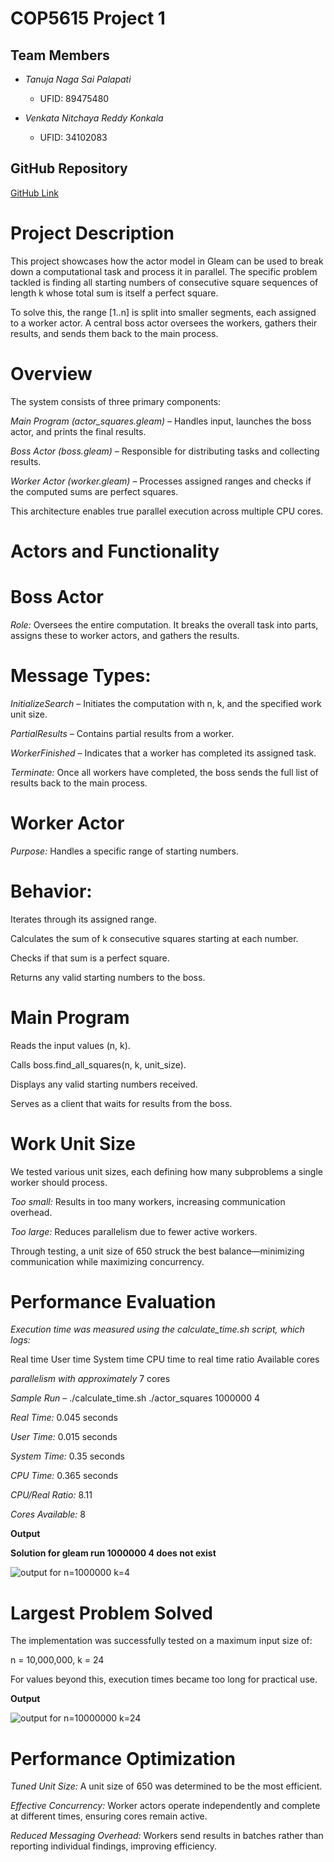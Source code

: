 # COP5615 Project 1

## Team Members

- *Tanuja Naga Sai Palapati*  
  - UFID: 89475480

- *Venkata Nitchaya Reddy Konkala*  
  - UFID: 34102083

## GitHub Repository

[GitHub Link](https://github.com/Nitchaya-Reddy/COP5615-DOSP-Project-1)


# Project Description

This project showcases how the actor model in Gleam can be used to break down a computational task and process it in parallel. The specific problem tackled is finding all starting numbers of consecutive square sequences of length k whose total sum is itself a perfect square.

To solve this, the range [1..n] is split into smaller segments, each assigned to a worker actor. A central boss actor oversees the workers, gathers their results, and sends them back to the main process.

# Overview

The system consists of three primary components:

*Main Program (actor_squares.gleam)* – Handles input, launches the boss actor, and prints the final results.

*Boss Actor (boss.gleam)* – Responsible for distributing tasks and collecting results.

*Worker Actor (worker.gleam)* – Processes assigned ranges and checks if the computed sums are perfect squares.

This architecture enables true parallel execution across multiple CPU cores.

# Actors and Functionality

# Boss Actor

*Role:* Oversees the entire computation. It breaks the overall task into parts, assigns these to worker actors, and gathers the results.

# Message Types:

*InitializeSearch* – Initiates the computation with n, k, and the specified work unit size.

*PartialResults* – Contains partial results from a worker.

*WorkerFinished* – Indicates that a worker has completed its assigned task.

*Terminate:* Once all workers have completed, the boss sends the full list of results back to the main process.

# Worker Actor

*Purpose:* Handles a specific range of starting numbers.

# Behavior:

Iterates through its assigned range.

Calculates the sum of k consecutive squares starting at each number.

Checks if that sum is a perfect square.

Returns any valid starting numbers to the boss.

# Main Program

Reads the input values (n, k).

Calls boss.find_all_squares(n, k, unit_size).

Displays any valid starting numbers received.

Serves as a client that waits for results from the boss.

# Work Unit Size

We tested various unit sizes, each defining how many subproblems a single worker should process.

*Too small:* Results in too many workers, increasing communication overhead.

*Too large:* Reduces parallelism due to fewer active workers.

Through testing, a unit size of 650 struck the best balance—minimizing communication while maximizing concurrency.

# Performance Evaluation

*Execution time was measured using the calculate_time.sh script, which logs:*

Real time
User time
System time
CPU time to real time ratio
Available cores

*parallelism with approximately* 7 cores

*Sample Run* – ./calculate_time.sh ./actor_squares 1000000 4

*Real Time:* 0.045 seconds

*User Time:* 0.015 seconds

*System Time:* 0.35 seconds

*CPU Time:* 0.365 seconds

*CPU/Real Ratio:* 8.11

*Cores Available:* 8

**Output** 

**Solution for gleam run 1000000 4 does not exist**

![output for n=1000000 k=4](./example.png)

# Largest Problem Solved

The implementation was successfully tested on a maximum input size of:

n = 10,000,000, k = 24

For values beyond this, execution times became too long for practical use.

**Output** 

![output for n=10000000 k=24](./output.png)

# Performance Optimization

*Tuned Unit Size:* A unit size of 650 was determined to be the most efficient.

*Effective Concurrency:* Worker actors operate independently and complete at different times, ensuring cores remain active.

*Reduced Messaging Overhead:* Workers send results in batches rather than reporting individual findings, improving efficiency.
